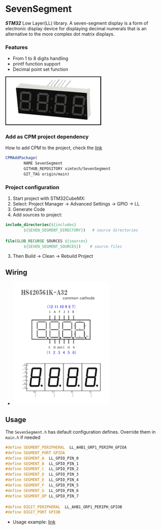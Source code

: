 # SevenSegment

***STM32*** Low Layer(LL) library. A seven-segment display is a form of electronic display device for displaying decimal
numerals that is an alternative to the more complex dot matrix displays.

### Features

- From 1 to 8 digits handling
- printf function support
- Decimal point set function

<img src="https://github.com/ximtech/SevenSegment/blob/main/example/seven_segment.PNG" alt="image" width="300"/>

### Add as CPM project dependency

How to add CPM to the project, check the [link](https://github.com/cpm-cmake/CPM.cmake)

```cmake
CPMAddPackage(
        NAME SevenSegment
        GITHUB_REPOSITORY ximtech/SevenSegment
        GIT_TAG origin/main)
```

### Project configuration

1. Start project with STM32CubeMX:
2. Select: Project Manager -> Advanced Settings -> GPIO -> LL
3. Generate Code
4. Add sources to project:

```cmake
include_directories(${includes}
        ${SEVEN_SEGMENT_DIRECTORY})   # source directories

file(GLOB_RECURSE SOURCES ${sources}
        ${SEVEN_SEGMENT_SOURCES})    # source files
```

3. Then Build -> Clean -> Rebuild Project

## Wiring

- <img src="https://github.com/ximtech/SevenSegment/blob/main/example/wiring.png" alt="image" width="300"/>

## Usage

The `SevenSegment.h` has default configuration defines. Override them in `main.h` if needed

```c
#define SEGMENT_PERIPHERAL  LL_AHB1_GRP1_PERIPH_GPIOA
#define SEGMENT_PORT GPIOA
#define SEGMENT_A  LL_GPIO_PIN_0
#define SEGMENT_B  LL_GPIO_PIN_1
#define SEGMENT_C  LL_GPIO_PIN_2
#define SEGMENT_D  LL_GPIO_PIN_3
#define SEGMENT_E  LL_GPIO_PIN_4
#define SEGMENT_F  LL_GPIO_PIN_5
#define SEGMENT_G  LL_GPIO_PIN_6
#define SEGMENT_DP LL_GPIO_PIN_7

#define DIGIT_PERIPHERAL  LL_AHB1_GRP1_PERIPH_GPIOB
#define DIGIT_PORT GPIOB
```

- Usage example: [link](https://github.com/ximtech/SevenSegment/blob/main/example/example.c)
